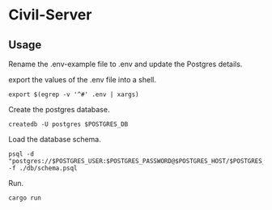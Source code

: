 # Civil-Server

## Usage

Rename the .env-example file to .env and update the Postgres details.

export the values of the .env file into a shell.
```
export $(egrep -v '^#' .env | xargs)
```

Create the postgres database.

```
createdb -U postgres $POSTGRES_DB
```

Load the database schema.

```
psql -d "postgres://$POSTGRES_USER:$POSTGRES_PASSWORD@$POSTGRES_HOST/$POSTGRES_DB" -f ./db/schema.psql
```

Run.

```
cargo run
```
